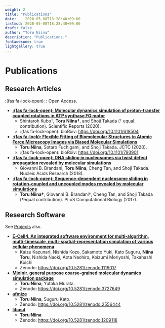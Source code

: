 ```yaml
---
weight: 2
title: "Publications"
date:    2020-05-08T18:28:40+09:00
lastmod: 2020-05-08T18:28:40+09:00
draft: false
author: "Toru Niina"
description: "Publications."
fontawesome: true
lightgallery: true
---
```


# Publications

## Research Articles

:(fas fa-lock-open): : Open Access.

- [**:(fas fa-lock-open): Molecular dynamics simulation of proton-transfer coupled rotations in ATP synthase FO motor**](https://doi.org/10.1038/s41598-020-65004-1)
  - Shintaroh Kubo†, **Toru Niina†**, and Shoji Takada († equal contribution). Scientific Reports (2020).
  - :(fas fa-lock-open): bioRxiv: https://doi.org/10.1101/618504
- [**:(fas fa-lock): Flexible Fitting of Biomolecular Structures to Atomic Force Microscopy Images via Biased Molecular Simulations**](https://doi.org/10.1021/acs.jctc.9b00991)
  - **Toru Niina**, Sotaro Fuchigami, and Shoji Takada. JCTC (2020).
  - :(fas fa-lock-open): bioRxiv: https://doi.org/10.1101/793901
- [**:(fas fa-lock-open): DNA sliding in nucleosomes via twist defect propagation revealed by molecular simulations**](https://doi.org/10.1093/nar/gky158)
  - Giovanni B. Brandani, **Toru Niina**, Cheng Tan, and Shoji Takada. Nucleic Acids Research (2018).
- [**:(fas fa-lock-open): Sequence-dependent nucleosome sliding in rotation-coupled and uncoupled modes revealed by molecular simulations**](https://doi.org/10.1371/journal.pcbi.1005880)
  - **Toru Niina†**, Giovanni B. Brandani†, Cheng Tan, and Shoji Takada (†equal contribution). PLoS Computational Biology (2017).


## Research Software

See [Projects](/projects) also.

- [**E-Cell4. An integrated software environment for multi-algorithm, multi-timescale, multi-spatial-representation simulation of various cellular phenomena**](http://www.e-cell.org/ecell4/)
  - Kaizu Kazunari, Nishida Kozo, Sakamoto Yuki, Kato Suguru, **Niina Toru**, Nishida Naoki, Aota Naohiro, Koizumi Moriyoshi, Takahashi Koichi
  - Zenodo: https://doi.org/10.5281/zenodo.1119017
- [**Mjolnir. general purpose coarse-grained molecular dynamics simulation package**](https://github.com/Mjolnir-MD/Mjolnir)
  - **Toru Niina**, Yutaka Murata.
  - Zenodo: https://doi.org/10.5281/zenodo.3727649
- [**afmize**](https://github.com/ToruNiina/afmize)
  - **Toru Niina**, Suguru Kato.
  - Zenodo: https://doi.org/10.5281/zenodo.2556444
- [**libasd**](https://github.com/ToruNiina/libasd)
  - **Toru Niina**
  - Zenodo: https://doi.org/10.5281/zenodo.1209118

